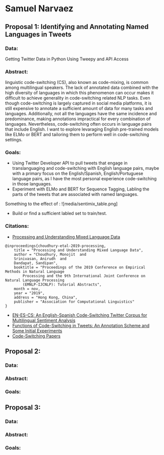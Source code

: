 # Samuel Narvaez

## Proposal 1: Identifying and Annotating Named Languages in Tweets
### Data: 
Getting Twitter Data in Python Using Tweepy and API Access
### Abstract:

linguistic code-switching (CS), also known as code-mixing, is common among multilingual speakers. The lack of annotated data combined with the high diversity of languages in which this phenomenon can occur makes it difficult to achieve generality in code-switching related NLP tasks. Even though code-switching is largely captured in social media platforms, it is still expensive to annotate a sufficient amount of data for many tasks and languages. Additionally, not all the languages have the same incidence and predominance, making annotations impractical for every combination of languages. Nevertheless, code-switching often occurs in language pairs that include English. I want to explore levaraging English pre-trained models like ELMo or BERT and tailoring them to perform well in code-switching settings. 

### Goals:
* Using Twitter Developer API to pull tweets that engage in translanguaging and code-switching with English language pairs, maybe with a primary focus on the English/Spanish, English/Portuguese language pairs, as I have the most personal experience code-switching in those languages. 
* Experiment with ELMo and BERT for Sequence Tagging, Labling the parts of the tweets that are associated with named languages. 

Something to the effect of :
![media/sentimix_table.png]
* Build or find a sufficient labled set to train/test. 

### Citations:
* [Processing and Understanding Mixed Language Data](https://genius1237.github.io/emnlp19_tut/)
```
@inproceedings{choudhury-etal-2019-processing,
    title = "Processing and Understanding Mixed Language Data",
    author = "Choudhury, Monojit  and
    Srinivasan, Anirudh  and
    Dandapat, Sandipan",
    booktitle = "Proceedings of the 2019 Conference on Empirical Methods in Natural Language
        Processing and the 9th International Joint Conference on Natural Language Processing
        (EMNLP-IJCNLP): Tutorial Abstracts",
    month = nov,
    year = "2019",
    address = "Hong Kong, China",
    publisher = "Association for Computational Linguistics"
}
```
* [EN-ES-CS: An English-Spanish Code-Switching Twitter Corpus for Multilingual Sentiment Analysis](https://www.aclweb.org/anthology/L16-1655.pdf)
* [Functions of Code-Switching in Tweets: An Annotation Scheme and Some Initial Experiments](https://www.aclweb.org/anthology/L16-1260.pdf)
* [Code-Switching Papers](https://github.com/gentaiscool/code-switching-papers)
## Proposal 2:
### Data:
### Abstract:
### Goals:

## Proposal 3:
### Data:
### Abstract:
### Goals:
